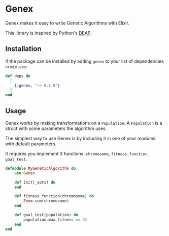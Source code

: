 # Genex

Genex makes it easy to write Genetic Algorithms with Elixir.

This library is inspired by Python's [DEAP](https://github.com/deap/deap).

## Installation

If the package can be installed by adding `genex` to your list of dependencies in `mix.exs`:

```elixir
def deps do
  [
    {:genex, "~> 0.1.0"}
  ]
end
```

## Usage

Genex works by making transformations on a `Population`. A `Population` is a struct with some parameters the algorithm uses.

The simplest way to use Genex is by including it in one of your modules with default parameters.

It requires you implement 3 functions: `chromosome`, `fitness_function`, `goal_test`. 

```elixir
defmodule MyGeneticAlgorithm do
    use Genex

    def init(_opts) do
    end

    def fitness_function(chromosome) do
        Enum.sum(chromosome)
    end

    def goal_test(population) do
        population.max_fitness == 32
    end
end
```

